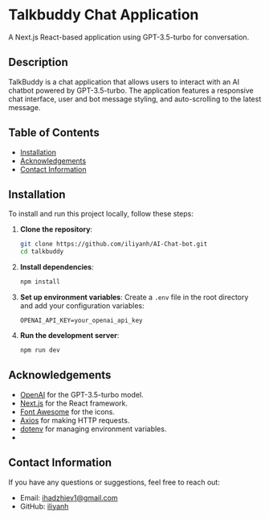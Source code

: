 # Talkbuddy Chat Application 

A Next.js React-based application using GPT-3.5-turbo for conversation.

## Description 

TalkBuddy is a chat application that allows users to interact with an AI chatbot powered by GPT-3.5-turbo. The application features a responsive chat interface, user and bot message styling, and auto-scrolling to the latest message.

## Table of Contents

- [Installation](#installation)
- [Acknowledgements](#acknowledgements)
- [Contact Information](#contact-information)

## Installation

To install and run this project locally, follow these steps:

1. **Clone the repository**:
    ```bash
    git clone https://github.com/iliyanh/AI-Chat-bot.git
    cd talkbuddy
    ```

2. **Install dependencies**:
    ```bash
    npm install
    ```

3. **Set up environment variables**:
    Create a `.env` file in the root directory and add your configuration variables:
    ```plaintext
    OPENAI_API_KEY=your_openai_api_key
    ```

4. **Run the development server**:
    ```bash
    npm run dev
    ```

## Acknowledgements

- [OpenAI](https://openai.com) for the GPT-3.5-turbo model.
- [Next.js](https://nextjs.org) for the React framework.
- [Font Awesome](https://fontawesome.com) for the icons.
- [Axios](https://axios-http.com) for making HTTP requests.
- [dotenv](https://github.com/motdotla/dotenv) for managing environment variables.
- 

## Contact Information

If you have any questions or suggestions, feel free to reach out:

- Email: ihadzhiev1@gmail.com
- GitHub: [iliyanh](https://github.com/iliyanh)
